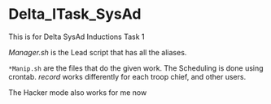 # Delta_ITask_SysAd
This is for Delta SysAd Inductions Task 1


*Manager.sh* is the Lead script that has all the aliases.

`*Manip.sh` are the files that do the given work.
The Scheduling is done using crontab.
_record_ works differently for each troop chief, and other users.

The Hacker mode also works for me now
